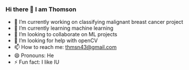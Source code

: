 ### Hi there 👋 I am Thomson

<!--
**Thomson-Mayengbam/Thomson-Mayengbam** is a ✨ _special_ ✨ repository because its `README.md` (this file) appears on your GitHub profile.

Here are some ideas to get you started:
-->

- 🔭 I’m currently working on classifying malignant breast cancer project
- 🌱 I’m currently learning machine learning
- 👯 I’m looking to collaborate on ML projects
- 🤔 I’m looking for help with openCV
- 📫 How to reach me: thmsn43@gmail.com
- 😄 Pronouns: He
- ⚡ Fun fact: I like IU

